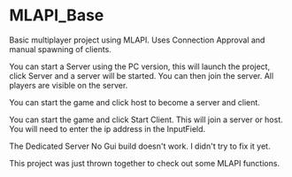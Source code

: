 # MLAPI_Base
Basic multiplayer project using MLAPI. Uses Connection Approval and manual spawning of clients.

You can start a Server using the PC version, this will launch the project, click Server and a server will be started. You can then join the server. All players are visible on the server.

You can start the game and click host to become a server and client.

You can start the game and click Start Client. This will join a server or host. You will need to enter the ip address in the InputField.

The Dedicated Server No Gui build doesn't work. I didn't try to fix it yet.

This project was just thrown together to check out some MLAPI functions.
